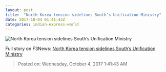 ```yaml
---
layout: post
title:  "North Korea tension sidelines South’s Unification Ministry"
date: 2017-10-04 01:41:43Z
categories: indian-express-world
---
```


![North Korea tension sidelines South’s Unification Ministry](http://images.indianexpress.com/2017/10/south-korea-koreas-tension-759.jpg?w=759)




Full story on F3News: [North Korea tension sidelines South’s Unification Ministry](http://www.f3nws.com/n/DFcByB)

> Posted on: Wednesday, October 4, 2017 1:41:43 AM
